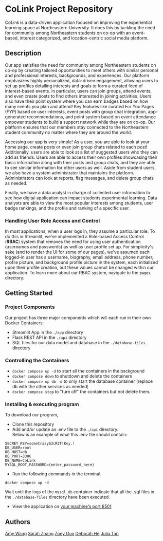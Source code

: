 # CoLink Project Repository

CoLink is a data-driven application focused on improving the experiential learning space at Northeastern University. It does this by tackling the need for community among Northeastern students on co-op with an event-based, interest categorized, and location-centric social media platform.

## Description

Our app satisfies the need for community among Northeastern students on co-op by creating tailored opportunities to meet others with similar personal and professional interests, backgrounds, and experiences. Our platform emphasizes highly personalized, data-driven engagement, allowing users to set up profiles detailing interests and goals to form a curated feed of interest-based events. In particular, users can join groups, attend events, and even create posts to find others interested in joining activities. Users also have their point system where you can earn badges based on how many events you plan and attend! Key features like curated For You Pages (FYP) based on user interests, event posts with group chat integration, app-generated recommendations, and point system based on event attendance empower students to build a support network while they are on co-op. Our platform ensures that our members stay connected to the Northeastern student community no matter where they are around the world.

Accessing our app is very simple! As a user, you are able to look at your home page, create posts or even join group chats related to each post! Additionally, users are able to look at a list of suggested users who they can add as friends. Users are able to access their own profiles showcasing their basic information along with their posts and group chats, and they are able to see similar information for other users as well. Aside from student users, we also have a system administrator that maintains the platform. Administrators can look at reports, flag messages, and delete group chats as needed.

Finally, we have a data analyst in charge of collected user information to see how digital application can impact students experimental learning. Data analysts are able to view the most popular interests among students, user badge rankings, and the profile and ranking of a specific user.

### Handling User Role Access and Control

In most applications, when a user logs in, they assume a particular role. To do this in Streamlit, we've implemented a Role-based Access Control (**RBAC**) system that removes the need for using user authentication (usernames and passwords) as well as user profile set up. For simplicity's sake (and to render the UI for some of our pages), we've assumed each logged-in user has a username, biography, email address, phone number, profile picture, and background profile picture in the system, each initialized upon their profile creation, but these values cannot be changed within our application. To learn more about our RBAC system, navigate to the `pages` directory.

## Getting Started

### Project Components

Our project has three major components which will each run in their own Docker Containers:

- Streamlit App in the `./app` directory
- Flask REST API in the `./api` directory
- SQL files for our data model and database in the `./database-files` directory

### Controlling the Containers

- `docker compose up -d` to start all the containers in the background
- `docker compose down` to shutdown and delete the containers
- `docker compose up db -d` to only start the database container (replace db with the other services as needed)
- `docker compose stop` to "turn off" the containers but not delete them.

### Installing & executing program

To download our program,

- Clone this repository
- Add and/or update an .env file to the `./api` directory.  
   Below is an example of what this .env file should contain:

```
SECRET_KEY=someCrazyS3cR3T!Key.!
DB_USER=root
DB_HOST=db
DB_PORT=3306
DB_NAME=CoLink
MYSQL_ROOT_PASSWORD={enter_password_here}
```

- Run the following commands in the terminal:

```
docker compose up -d
```

Wait until the logs of the `mysql_db` container indicate that all the .sql files in the `./database-files` directory have been executed.

- View the application on [your machine's port 8501](http://localhost:8501)

## Authors

[Amy Wang](https://github.com/amywng)
[Sarah Zhang](https://github.com/Sarah-Zhang1)
[Zoey Guo](https://github.com/zoeyjguo)
[Deborah He](https://github.com/deborahhe2493)
[Julia Tan](https://github.com/juliaatan)
